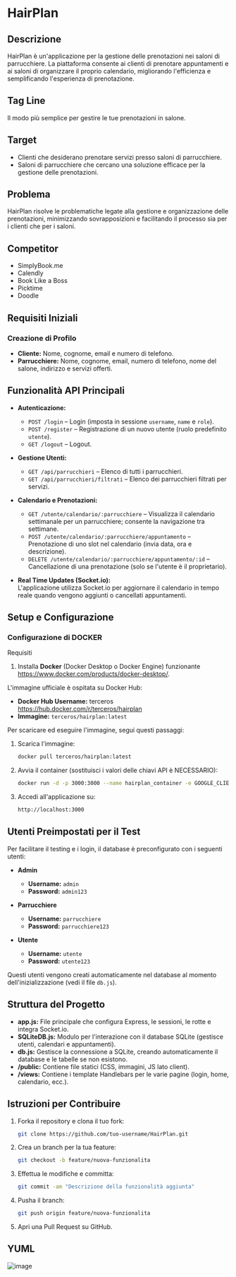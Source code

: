 # HairPlan

## Descrizione

HairPlan è un'applicazione per la gestione delle prenotazioni nei saloni di parrucchiere. La piattaforma consente ai clienti di prenotare appuntamenti e ai saloni di organizzare il proprio calendario, migliorando l'efficienza e semplificando l'esperienza di prenotazione.

## Tag Line

Il modo più semplice per gestire le tue prenotazioni in salone.

## Target

- Clienti che desiderano prenotare servizi presso saloni di parrucchiere.
- Saloni di parrucchiere che cercano una soluzione efficace per la gestione delle prenotazioni.

## Problema

HairPlan risolve le problematiche legate alla gestione e organizzazione delle prenotazioni, minimizzando sovrapposizioni e facilitando il processo sia per i clienti che per i saloni.

## Competitor

- SimplyBook.me  
- Calendly  
- Book Like a Boss  
- Picktime  
- Doodle

## Requisiti Iniziali

### Creazione di Profilo

- **Cliente:** Nome, cognome, email e numero di telefono.
- **Parrucchiere:** Nome, cognome, email, numero di telefono, nome del salone, indirizzo e servizi offerti.

## Funzionalità API Principali

- **Autenticazione:**  
  - `POST /login` – Login (imposta in sessione `username`, `name` e `role`).
  - `POST /register` – Registrazione di un nuovo utente (ruolo predefinito `utente`).
  - `GET /logout` – Logout.

- **Gestione Utenti:**  
  - `GET /api/parrucchieri` – Elenco di tutti i parrucchieri.
  - `GET /api/parrucchieri/filtrati` – Elenco dei parrucchieri filtrati per servizi.

- **Calendario e Prenotazioni:**  
  - `GET /utente/calendario/:parrucchiere` – Visualizza il calendario settimanale per un parrucchiere; consente la navigazione tra settimane.
  - `POST /utente/calendario/:parrucchiere/appuntamento` – Prenotazione di uno slot nel calendario (invia data, ora e descrizione).
  - `DELETE /utente/calendario/:parrucchiere/appuntamento/:id` – Cancellazione di una prenotazione (solo se l'utente è il proprietario).

- **Real Time Updates (Socket.io):**  
  L'applicazione utilizza Socket.io per aggiornare il calendario in tempo reale quando vengono aggiunti o cancellati appuntamenti.

## Setup e Configurazione
### Configurazione di DOCKER

 Requisiti
1. Installa **Docker** (Docker Desktop o Docker Engine) funzionante https://www.docker.com/products/docker-desktop/.

L'immagine ufficiale è ospitata su Docker Hub:
- **Docker Hub Username:** terceros https://hub.docker.com/r/terceros/hairplan
- **Immagine:** `terceros/hairplan:latest`

Per scaricare ed eseguire l'immagine, segui questi passaggi:

1. Scarica l'immagine:
   ```bash
   docker pull terceros/hairplan:latest
   ```

2. Avvia il container (sostituisci i valori delle chiavi API è NECESSARIO):
   ```bash
   docker run -d -p 3000:3000 --name hairplan_container -e GOOGLE_CLIENT_ID=YOUR_GOOGLE_CLIENT_ID -e GOOGLE_CLIENT_SECRET=YOUR_GOOGLE_CLIENT_SECRET -e NEWS_API_KEY=YOUR_NEWS_API_KEY terceros/hairplan:latest
   ```
3. Accedi all'applicazione su:
   ```bash
   http://localhost:3000
   ```

## Utenti Preimpostati per il Test

Per facilitare il testing e i login, il database è preconfigurato con i seguenti utenti:

- **Admin**  
  - **Username:** `admin`  
  - **Password:** `admin123`

- **Parrucchiere**  
  - **Username:** `parrucchiere`  
  - **Password:** `parrucchiere123`

- **Utente**  
  - **Username:** `utente`  
  - **Password:** `utente123`

Questi utenti vengono creati automaticamente nel database al momento dell'inizializzazione (vedi il file `db.js`).


## Struttura del Progetto

- **app.js:** File principale che configura Express, le sessioni, le rotte e integra Socket.io.
- **SQLiteDB.js:** Modulo per l'interazione con il database SQLite (gestisce utenti, calendari e appuntamenti).
- **db.js:** Gestisce la connessione a SQLite, creando automaticamente il database e le tabelle se non esistono.
- **/public:** Contiene file statici (CSS, immagini, JS lato client).
- **/views:** Contiene i template Handlebars per le varie pagine (login, home, calendario, ecc.).

## Istruzioni per Contribuire

1. Forka il repository e clona il tuo fork:
   ```bash
   git clone https://github.com/tuo-username/HairPlan.git
   ```
2. Crea un branch per la tua feature:
   ```bash
   git checkout -b feature/nuova-funzionalita
   ```
3. Effettua le modifiche e committa:
   ```bash
   git commit -am "Descrizione della funzionalità aggiunta"
   ```
4. Pusha il branch:
   ```bash
   git push origin feature/nuova-funzionalita
   ```
5. Apri una Pull Request su GitHub.

## YUML
![image](https://github.com/user-attachments/assets/633bd888-184d-41fe-a3e4-a8ec84c2789b)



